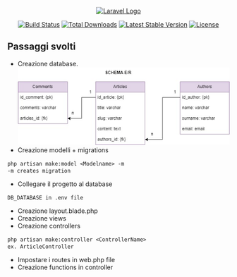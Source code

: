 <p align="center"><a href="https://laravel.com" target="_blank"><img src="https://raw.githubusercontent.com/laravel/art/master/logo-lockup/5%20SVG/2%20CMYK/1%20Full%20Color/laravel-logolockup-cmyk-red.svg" width="400" alt="Laravel Logo"></a></p>

<p align="center">
<a href="https://travis-ci.org/laravel/framework"><img src="https://travis-ci.org/laravel/framework.svg" alt="Build Status"></a>
<a href="https://packagist.org/packages/laravel/framework"><img src="https://img.shields.io/packagist/dt/laravel/framework" alt="Total Downloads"></a>
<a href="https://packagist.org/packages/laravel/framework"><img src="https://img.shields.io/packagist/v/laravel/framework" alt="Latest Stable Version"></a>
<a href="https://packagist.org/packages/laravel/framework"><img src="https://img.shields.io/packagist/l/laravel/framework" alt="License"></a>
</p>

## Passaggi svolti

- Creazione database.
![database](public/images/schemaER.jpg)
- Creazione modelli + migrations
```
php artisan make:model <Modelname> -m
-m creates migration
```
- Collegare il progetto al database
```
DB_DATABASE in .env file
```
- Creazione layout.blade.php
- Creazione views
- Creazione controllers
```
php artisan make:controller <ControllerName>
ex. ArticleController
```
- Impostare i routes in web.php file
- Creazione functions in controller

